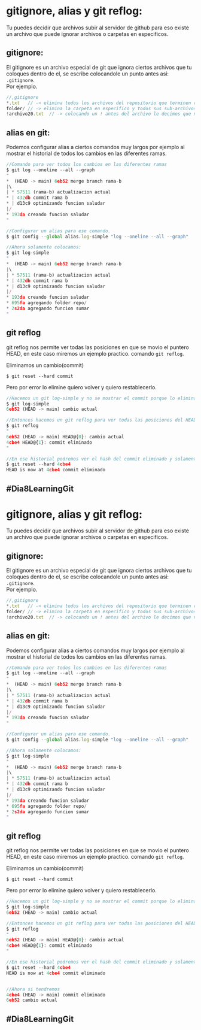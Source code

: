 # gitignore, alias y git reflog:
Tu puedes decidir que archivos subir al servidor de github para eso existe un archivo que puede ignorar archivos o carpetas en especificos.

## gitignore:
El gitignore es un archivo especial de git que ignora ciertos archivos que tu coloques dentro de el, se escribe colocandole un punto antes asi: `.gitignore`.<br/>
Por ejemplo.
```js
//,gitignore
*.txt   // -> elimina todos los archivos del repositorio que terminen con .txt.
folder/ // -> elimina la carpeta en especifico y todos sus sub-archivos.
!archivo20.txt  // -> colocando un ! antes del archivo le decimos que no ignore este archivo en especifico.
```

## alias en git:
Podemos configurar alias a ciertos comandos muy largos por ejemplo al mostrar el historial de todos los cambios en las diferentes ramas.
```js
//Comando para ver todos los cambios en las diferentes ramas
$ git log --oneline --all --graph
"
*  (HEAD -> main) 6eb52 merge branch rama-b
|\
| * 57511 (rama-b) actualizacion actual
* | 432db commit rama b
* | d13c9 optimizando funcion saludar
|/
* 193da creando funcion saludar
"

//Configurar un alias para ese comando.
$ git config --global alias.log-simple "log --oneline --all --graph"

//Ahora solamente colocamos:
$ git log-simple
"
*  (HEAD -> main) 6eb52 merge branch rama-b
|\
| * 57511 (rama-b) actualizacion actual
* | 432db commit rama b
* | d13c9 optimizando funcion saludar
|/
* 193da creando funcion saludar
* 695fa agregando folder repo/
* 2s2da agregando funcion sumar
"
```

## git reflog
git reflog nos permite ver todas las posiciones en que se movio el puntero HEAD, en este caso miremos un ejemplo practico. comando `git reflog`.

Eliminamos un cambio(commit)
```
$ git reset --hard commit
```
Pero por error lo elimine quiero volver y quiero restablecerlo.
```js
//Hacemos un git log-simple y no se mostrar el commit porque lo eliminamos.
$ git log-simple
6eb52 (HEAD -> main) cambio actual

//Entonces hacemos un git reflog para ver todas las posiciones del HEAD.
$ git reflog 
"
6eb52 (HEAD -> main) HEAD@{0}: cambio actual
4cbe4 HEAD@{1}: commit eliminado
"

//En ese historial podremos ver el hash del commit eliminado y solamente lo resetamos.
$ git reset --hard 4cbe4
HEAD is now at 4cbe4 commit eliminado

```
## #Dia8LearningGit
# gitignore, alias y git reflog:
Tu puedes decidir que archivos subir al servidor de github para eso existe un archivo que puede ignorar archivos o carpetas en especificos.

## gitignore:
El gitignore es un archivo especial de git que ignora ciertos archivos que tu coloques dentro de el, se escribe colocandole un punto antes asi: `.gitignore`.<br/>
Por ejemplo.
```js
//,gitignore
*.txt   // -> elimina todos los archivos del repositorio que terminen con .txt.
folder/ // -> elimina la carpeta en especifico y todos sus sub-archivos.
!archivo20.txt  // -> colocando un ! antes del archivo le decimos que no ignore este archivo en especifico.
```

## alias en git:
Podemos configurar alias a ciertos comandos muy largos por ejemplo al mostrar el historial de todos los cambios en las diferentes ramas.
```js
//Comando para ver todos los cambios en las diferentes ramas
$ git log --oneline --all --graph
"
*  (HEAD -> main) 6eb52 merge branch rama-b
|\
| * 57511 (rama-b) actualizacion actual
* | 432db commit rama b
* | d13c9 optimizando funcion saludar
|/
* 193da creando funcion saludar
"

//Configurar un alias para ese comando.
$ git config --global alias.log-simple "log --oneline --all --graph"

//Ahora solamente colocamos:
$ git log-simple
"
*  (HEAD -> main) 6eb52 merge branch rama-b
|\
| * 57511 (rama-b) actualizacion actual
* | 432db commit rama b
* | d13c9 optimizando funcion saludar
|/
* 193da creando funcion saludar
* 695fa agregando folder repo/
* 2s2da agregando funcion sumar
"
```

## git reflog
git reflog nos permite ver todas las posiciones en que se movio el puntero HEAD, en este caso miremos un ejemplo practico. comando `git reflog`.

Eliminamos un cambio(commit)
```
$ git reset --hard commit
```
Pero por error lo elimine quiero volver y quiero restablecerlo.
```js
//Hacemos un git log-simple y no se mostrar el commit porque lo eliminamos.
$ git log-simple
6eb52 (HEAD -> main) cambio actual

//Entonces hacemos un git reflog para ver todas las posiciones del HEAD.
$ git reflog 
"
6eb52 (HEAD -> main) HEAD@{0}: cambio actual
4cbe4 HEAD@{1}: commit eliminado
"

//En ese historial podremos ver el hash del commit eliminado y solamente lo resetamos.
$ git reset --hard 4cbe4
HEAD is now at 4cbe4 commit eliminado


//Ahora si tendremos
4cbe4 (HEAD -> main) commit eliminado
6eb52 cambio actual
```
## #Dia8LearningGit